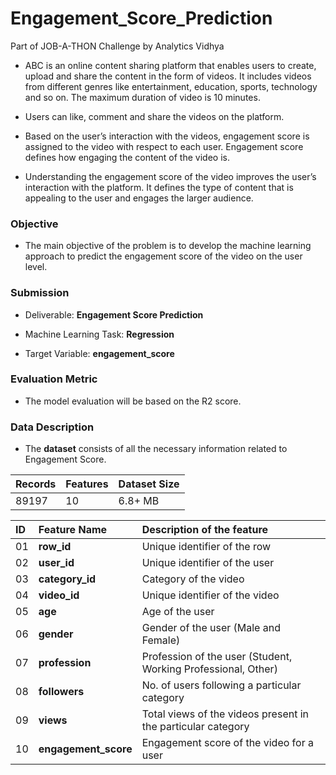 # Engagement_Score_Prediction
Part of JOB-A-THON Challenge by Analytics Vidhya

- ABC is an online content sharing platform that enables users to create, upload and share the content in the form of videos. It includes videos from different genres like entertainment, education, sports, technology and so on. The maximum duration of video is 10 minutes.

- Users can like, comment and share the videos on the platform. 

- Based on the user’s interaction with the videos, engagement score is assigned to the video with respect to each user. Engagement score defines how engaging the content of the video is.

- Understanding the engagement score of the video improves the user’s interaction with the platform. It defines the type of content that is appealing to the user and engages the larger audience.

### **Objective**

- The main objective of the problem is to develop the machine learning approach to predict the engagement score of the video on the user level.

### **Submission**
- Deliverable: **Engagement Score Prediction**

- Machine Learning Task: **Regression**

- Target Variable: **engagement_score**

### **Evaluation Metric**

- The model evaluation will be based on the R2 score.

### **Data Description**
- The **dataset** consists of all the necessary information related to Engagement Score.


| Records | Features | Dataset Size |
| :-- | :-- | :-- |
| 89197 | 10 | 6.8+ MB | 

| ID | Feature Name | Description of the feature |
| :-- | :--| :--| 
|01| **row_id**   | Unique identifier of the row |
|02| **user_id**      | Unique identifier of the user|
|03| **category_id**        | Category of the video|
|04| **video_id**          | Unique identifier of the video|
|05| **age**      | Age of the user |
|06| **gender**           | Gender of the user (Male and Female)|
|07| **profession**     | Profession of the user (Student, Working Professional, Other)|
|08| **followers**        | No. of users following a particular category |
|09| **views**          | Total views of the videos present in the particular category    |
|10| **engagement_score**         |Engagement score of the video for a user  |

